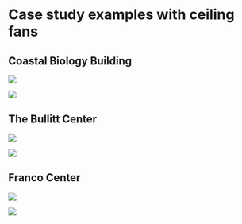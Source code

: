# Case study examples with ceiling fans

## Coastal Biology Building

![](<../.gitbook/assets/0 (28).png>)



![](<../.gitbook/assets/1 (29).png>)



## The Bullitt Center

![](<../.gitbook/assets/2 (12).png>)



![](<../.gitbook/assets/3 (11).png>)



## Franco Center

![](<../.gitbook/assets/4 (9).png>)



![](<../.gitbook/assets/5 (4).png>)
